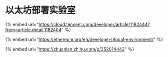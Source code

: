 # 以太坊部署实验室

{% embed url="https://cloud.tencent.com/developer/article/1182444?from=article.detail.1182404" %}



{% embed url="https://ethereum.org/en/developers/local-environment/" %}

{% embed url="https://zhuanlan.zhihu.com/p/352014442" %}
